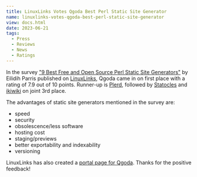 ```yaml
---
title: LinuxLinks Votes Qgoda Best Perl Static Site Generator
name: linuxlinks-votes-qgoda-best-perl-static-site-generator
view: docs.html
date: 2023-06-21
tags:
  - Press
  - Reviews
  - News
  - Ratings
---
```


In the survey ["9 Best Free and Open Source Perl Static Site Generators"](https://www.linuxlinks.com/best-free-open-source-perl-static-site-generators/) by Eilidih Parris published
on [LinuxLinks](https://www.linuxlinks.com/), Qgoda came in on first place with
a rating of 7.9 out of 10 points. Runner-up is [Plerd](https://github.com/jmacdotorg/plerd),
followed by [Statocles](http://preaction.me/statocles/) and
[ikiwiki](https://ikiwiki.info/) on joint 3rd place.

The advantages of static site generators mentioned in the survey are:

- speed
- security
- obsolescence/less software
- hosting cost
- staging/previews
- better exportability and indexability
- versioning

LinuxLinks has also created a [portal page for
Qgoda](https://www.linuxlinks.com/qgoda-extensible-static-site-generator/).
Thanks for the positive feedback!
